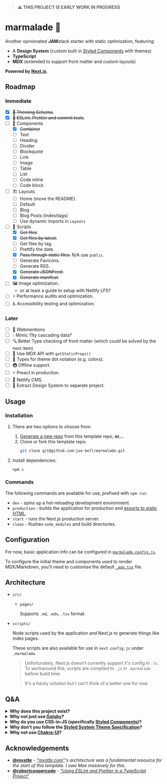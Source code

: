 > **⚠️ THIS PROJECT IS EARLY WORK IN PROGRESS**

# marmalade 🍊

Another opinionated **JAM**stack starter with static optimization, featuring:

- A **Design System** (custom built in [Styled Components](https://styled-components.com/) with themes)
- **TypeScript**
- **MDX** (extended to support front matter and custom layouts)

**Powered by [Next.js](https://nextjs.org)**.

## Roadmap

### Immediate

- [x] ~~🎨 Theming Schema~~.
- [x] ~~🏁 ESLint, Prettier and commit tools~~.
- [ ] 🧱 Components
  - [x] ~~Container~~
  - [ ] Text
  - [ ] Heading
  - [ ] Divider
  - [ ] Blockquote
  - [ ] Link
  - [ ] Image
  - [ ] Table
  - [ ] List
  - [ ] Code inline
  - [ ] Code block
- [ ] 🏗 Layouts
  - [ ] Home (move the README).
  - [ ] Default
  - [ ] Blog
  - [ ] Blog Posts (index/tags)
  - [ ] Use dynamic imports in `Layouts`
- [ ] 🔎 Scripts
  - [x] ~~Get files~~
  - [x] ~~Get files by latest.~~
  - [ ] Get files by tag.
  - [ ] Prettify the date.
  - [x] ~~Pass through static files.~~ N/A use `public`.
  - [ ] Generate Favicons.
  - [ ] Generate RSS.
  - [x] ~~Generate JSONFeed.~~
  - [x] ~~Generate manifest.~~
- [ ] 🖼 Image optimization.
  - or at least a guide to setup with Netlify LFS?
- [ ] ⚡️ Performance audits and optimization.
- [ ] ♿️ Accessibility testing and optimization.

### Later

- [ ] 💬 Webmentions
- [ ] 💧 Mimic 11ty cascading data?
- [ ] 🔍 Better Type checking of front matter (which could be solved by the next item)
- [ ] 🔩 Use MDX API with `getStaticProps()`
- [ ] 🐞 Types for theme dot notation (e.g. colors).
- [ ] 🚇 Offline support.
- [ ] ⚡️ Preact in production.
- [ ] 📝 Netlify CMS.
- [ ] 🎨 Extract Design System to separate project.

## Usage

### Installation

1. There are two options to choose from:

   1. [Generate a new repo](https://github.com/joe-bell/marmalade/generate) from this template repo, **or…**
   2. Clone or fork this template repo:
      ```sh
      git clone git@github.com:joe-bell/marmalade.git
      ```

2. Install dependencies:
   ```sh
   npm i
   ```

### Commands

The following commands are available for use, prefixed with `npm run`:

- `dev` - spins up a hot-reloading development environment.
- `production` - builds the application for production and [exports to static HTML](https://nextjs.org/learn/excel/static-html-export/export-the-index-page).
- `start` - runs the Next.js production server.
- `clean` - flushes `node_modules` and build directories.

## Configuration

For now, basic application info can be configured in [`marmalade.config.js`](./marmalade.config.js).

To configure the initial theme and components used to render MDX/Markdown, you'll need to customise the default [`_app.tsx`](./src/pages/_app.tsx) file.

## Architecture

- `src/`

  - `pages/`

    Supports `.md`, `.mdx`, `.tsx` format.

- `scripts/`

  Node scripts used by the application and Next.js to generate things like index pages.

  These scripts are also available for use in `next.config.js` under `.marmalade`.

  > Unfortunately, Next.js doesn't currently support it's config in `.ts`. To workaround this, scripts are compiled to `.js` in `.marmalade` before build time.
  >
  > It's a hacky solution but I can't think of a better one for now.

## Q&A

<details>
 <summary><b>Why does this project exist?</b></summary>
  <p>It's how I like to build things right now. You might like it too or you might not; and that's totally fine.</p>

  <p>This project was born out of a polarization on "how things should be built" in the current Front End climate. Specifically, a comment stating "stop wasting time perfecting your personal site's tech stack". Tweaking my tech stack pushes me to leave my comfort zone and broaden my knowledge; I'd actively encourage others to try new tools where possible.</p>

  <p>Build what you love and don't feel disheartened to try something new or go down a different route.</p>
</details>

<details>
 <summary><b>Why not just use <a href="https://www.gatsbyjs.org/">Gatsby</a>?</b></summary>
  I love <a href="https://www.gatsbyjs.org/">Gatsby</a>, I use it for my <a href="https://github.com/joe-bell/joebell.co.uk">personal site</a>. I like the fact I can install a plugin and let it magically solve my problems, but I equally think it's important to understand what goes on <em>behind</em> the scenes. I heard about Next.js' static export feature just after finishing my personal site and felt like it was worth an explore.
</details>

<details>
 <summary><b>Why do you use CSS-in-JS (specifically <a href="https://styled-components.com/">Styled Components</a>)?</b></summary>
  It feels right. I was a SASS advocate, but now it just feels cumbersome and outdated. With CSS-in-JS I can make the most of a theme schema to reinforce design tokens. In comparison to Emotion, Styled Components benefits from a wider community, better TypeScript support and <a href="https://github.com/emotion-js/emotion/issues/1178">less restrictions on how to write CSS</a>.
</details>

<details>
 <summary><b>Why don't you follow the <a href="https://styled-system.com/theme-specification/">Styled System Theme Specification</a>?</b></summary>
  Marmalade's components use Styled System under the hood to generate themed style props. I just wasn't particularly a fan of the plural naming convention of theme keys, but I might change my mind on this if it's problematic.
</details>

<details>
 <summary><b>Why not use <a href="https://chakra-ui.com/">Chakra-UI</a>?</b></summary>
    <a href="https://chakra-ui.com/">Chakra-UI</a> is bound to the Styled System Theme Specification and Emotion, so unfortunately not an option for this project 💔
</details>

## Acknowledgements

- [**@mxstbr**](https://github.com/mxstbr) - _["mxstbr.com"](https://github.com/mxstbr/mxstbr.com)'s architecture was a fundamental resource for the start of this template. I owe Max massively for this._
- [**@robertcoopercode**](https://github.com/robertcoopercode) - [_"Using ESLint and Prettier in a TypeScript Project"_](https://www.robertcooper.me/using-eslint-and-prettier-in-a-typescript-project)
